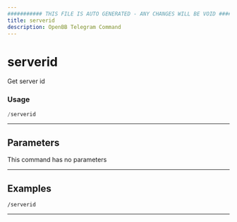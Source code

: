 ```yaml
---
########### THIS FILE IS AUTO GENERATED - ANY CHANGES WILL BE VOID ###########
title: serverid
description: OpenBB Telegram Command
---
```


# serverid

Get server id

### Usage

```python wordwrap
/serverid
```

---

## Parameters

This command has no parameters



---

## Examples

```
/serverid
```
---
